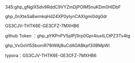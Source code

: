 345: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



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







GS3CJV-THTK6E-GE3CFZ-7MXHB6



github Token ：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

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



typora：GS3CJV-THTK6E-GE3CFZ-7MXHB6

